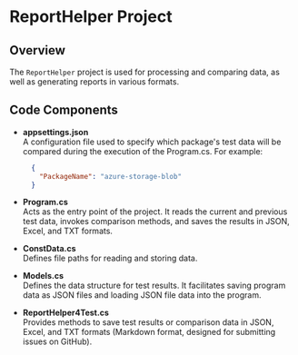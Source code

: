 # ReportHelper Project

## Overview

The `ReportHelper` project is used for processing and comparing data, as well as generating reports in various formats.

## Code Components

- **appsettings.json**  
  A configuration file used to specify which package's test data will be compared during the execution of the Program.cs. For example:

  ```json
    {
      "PackageName": "azure-storage-blob"
    }
  ```
  
- **Program.cs**  
  Acts as the entry point of the project. It reads the current and previous test data, invokes comparison methods, and saves the results in JSON, Excel, and TXT formats.

- **ConstData.cs**  
  Defines file paths for reading and storing data.

- **Models.cs**  
  Defines the data structure for test results. It facilitates saving program data as JSON files and loading JSON file data into the program.

- **ReportHelper4Test.cs**  
  Provides methods to save test results or comparison data in JSON, Excel, and TXT formats (Markdown format, designed for submitting issues on GitHub).
